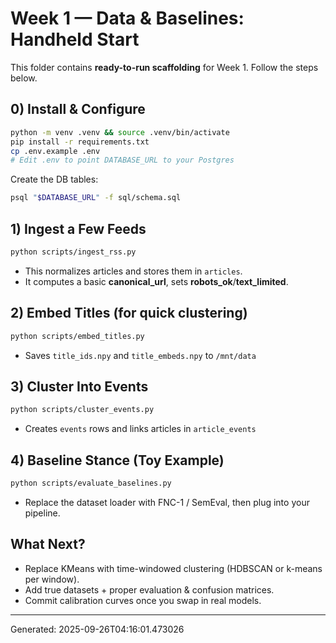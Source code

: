# Week 1 — Data & Baselines: Handheld Start

This folder contains **ready-to-run scaffolding** for Week 1. Follow the steps below.

## 0) Install & Configure
```bash
python -m venv .venv && source .venv/bin/activate
pip install -r requirements.txt
cp .env.example .env
# Edit .env to point DATABASE_URL to your Postgres
```

Create the DB tables:
```bash
psql "$DATABASE_URL" -f sql/schema.sql
```

## 1) Ingest a Few Feeds
```bash
python scripts/ingest_rss.py
```
- This normalizes articles and stores them in `articles`.
- It computes a basic **canonical_url**, sets **robots_ok**/**text_limited**.

## 2) Embed Titles (for quick clustering)
```bash
python scripts/embed_titles.py
```
- Saves `title_ids.npy` and `title_embeds.npy` to `/mnt/data`

## 3) Cluster Into Events
```bash
python scripts/cluster_events.py
```
- Creates `events` rows and links articles in `article_events`

## 4) Baseline Stance (Toy Example)
```bash
python scripts/evaluate_baselines.py
```
- Replace the dataset loader with FNC-1 / SemEval, then plug into your pipeline.

## What Next?
- Replace KMeans with time-windowed clustering (HDBSCAN or k-means per window).
- Add true datasets + proper evaluation & confusion matrices.
- Commit calibration curves once you swap in real models.

---
Generated: 2025-09-26T04:16:01.473026
